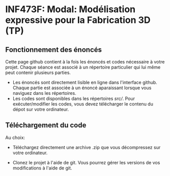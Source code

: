 # INF473F: Modal: Modélisation expressive pour la Fabrication 3D (TP)



## Fonctionnement des énoncés

Cette page github contient à la fois les énoncés et codes nécessaire à votre projet.
Chaque séance est associé à un répertoire particulier qui lui même peut contenir plusieurs parties.

* Les énoncés sont directement lisible en ligne dans l'interface github. Chaque partie est associée à un énoncé aparaissant lorsque vous naviguez dans les répertoires.
* Les codes sont disponibles dans les répertoires _src/_. Pour exécuter/modifier les codes, vous devez télécharger le contenu du dépot sur votre ordinateur.

## Téléchargement du code

Au choix:
* Téléchargez directement une archive .zip que vous décompressez sur votre ordinateur.

* Clonez le projet à l'aide de git. Vous pourrez gérer les versions de vos modifications à l'aide de git.
